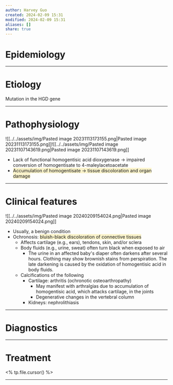 ```yaml
---
author: Harvey Guo
created: 2024-02-09 15:31
modified: 2024-02-09 15:31
aliases: []
share: true
---
```


# Epidemiology


---
# Etiology
Mutation in the HGD gene

---
# Pathophysiology
![[../../assets/img/Pasted image 20231113173155.png|Pasted image 20231113173155.png]]![[../../assets/img/Pasted image 20231107143619.png|Pasted image 20231107143619.png]]
- Lack of functional homogentisic acid dioxygenase → impaired conversion of homogentisate to 4-maleylacetoacetate
- <span style="background:rgba(240, 200, 0, 0.2)">Accumulation of homogentisate → tissue discoloration and organ damage</span>

---
# Clinical features
![[../../assets/img/Pasted image 20240209154024.png|Pasted image 20240209154024.png]]
- Usually, a benign condition
- Ochronosis: <span style="background:rgba(240, 200, 0, 0.2)">bluish-black discoloration of connective tissues</span> 
	- Affects cartilage (e.g., ears), tendons, skin, and/or sclera
	- Body fluids (e.g., urine, sweat) often turn black when exposed to air 
		- The urine in an affected baby's diaper often darkens after several hours. Clothing may show brownish stains from perspiration. The late darkening is caused by the oxidation of homogentisic acid in body fluids.
	- Calcifications of the following
		- Cartilage: arthritis (ochronotic osteoarthropathy)
			- May manifest with arthralgias due to accumulation of homogentisic acid, which attacks cartilage, in the joints
			- Degenerative changes in the vertebral column
		- Kidneys: nephrolithiasis

---
# Diagnostics


---
# Treatment
<% tp.file.cursor() %>

---

